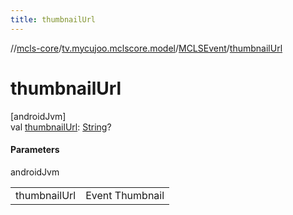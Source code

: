 ```yaml
---
title: thumbnailUrl
---
```

//[mcls-core](../../../index.html)/[tv.mycujoo.mclscore.model](../index.html)/[MCLSEvent](index.html)/[thumbnailUrl](thumbnail-url.html)



# thumbnailUrl



[androidJvm]\
val [thumbnailUrl](thumbnail-url.html): [String](https://kotlinlang.org/api/latest/jvm/stdlib/kotlin/-string/index.html)?



#### Parameters


androidJvm

| | |
|---|---|
| thumbnailUrl | Event Thumbnail |





